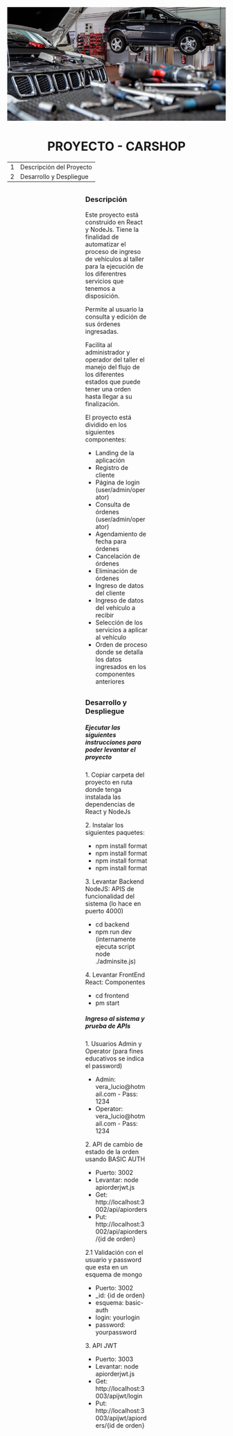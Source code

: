 <div align="center">
    <img src="src/taller.jpeg">
</div>

<div align="center">
    <H1>PROYECTO - CARSHOP</H1>
    <table>
        <tbody>
            <tr>
                <td>1</td>
                <td>Descripción del Proyecto</td>
            </tr>
            <tr>
                <td>2</td>
                <td>Desarrollo y Despliegue</td>
            </tr>
        </tbody>
    </table>
</div>

<div STYLE="margin:30px 180px">
    <H3>Descripción</H3>
    <p>
        Este proyecto está construído en React y NodeJs. Tiene la finalidad de automatizar el proceso de ingreso de vehículos al taller para la ejecución
        de los diferentres servicios que tenemos a disposición.
    </p>
    <p>
        Permite al usuario la consulta y edición de sus órdenes ingresadas.
    </p>
    <p>
    	Facilita al administrador y operador del taller el manejo del flujo de los diferentes estados que puede tener una orden hasta llegar a su finalización.
	</p>
    <p>
    	El proyecto está dividido en los siguientes componentes:
    </p>
    <ul>
	<li>Landing de la aplicación</li>
	<li>Registro de cliente</li>
	<li>Página de login (user/admin/operator)</li>
	<li>Consulta de órdenes (user/admin/operator)</li>
	<li>Agendamiento de fecha para órdenes</li>
	<li>Cancelación de órdenes</li>
	<li>Eliminación de órdenes</li>
        <li>Ingreso de datos del cliente</li>
        <li>Ingreso de datos del vehículo a recibir</li>
        <li>Selección de los servicios a aplicar al vehículo</li>
        <li>Orden de proceso donde se detalla los datos ingresados en los componentes anteriores</li>
    </ul>
</div>

<div STYLE="margin:30px 180px">
    <H3>Desarrollo y Despliegue</H3>
    <H5>Ejecutar las siguientes instrucciones para poder levantar el proyecto</H5>
    <p>1. Copiar carpeta del proyecto en ruta donde tenga instalada las dependencias de React y NodeJs</p>
    <p>2. Instalar los siguientes paquetes:</p>
	<ul>
		<li>npm install format</li>
		<li>npm install format</li>
		<li>npm install format</li>
		<li>npm install format</li>
	</ul>
    <p>3. Levantar Backend NodeJS: APIS de funcionalidad del sistema (lo hace en puerto 4000)</p>  
	<ul>
		<li>cd backend</li>
		<li>npm run dev (internamente ejecuta script node ./adminsite.js)</li>
	</ul>	
    <p>4. Levantar FrontEnd React: Componentes</p>  
	<ul>
		<li>cd frontend</li>
		<li>pm start</li>
	</ul>	
    <H5>Ingreso al sistema y prueba de APIs</H5>
    <p>1. Usuarios Admin y Operator (para fines educativos se indica el password)</p>
	<ul>
		<li>Admin: vera_lucio@hotmail.com  -   Pass: 1234 </li>
		<li>Operator: vera_lucio@hotmail.com  -   Pass: 1234 </li>
	</ul> 	
    <p>2. API de cambio de estado de la orden usando BASIC AUTH</p>
	<ul>
		<li>Puerto: 3002</li>
		<li>Levantar: node apiorderjwt.js</li>
		<li>Get: http://localhost:3002/api/apiorders</li>
		<li>Put: http://localhost:3002/api/apiorders/{id de orden}</li>
	</ul>	    
    <p>2.1 Validación con el usuario y password que esta en un esquema de mongo</p>	
	<ul>
		<li>Puerto: 3002</li>
		<li>_id: {id de orden}</li>
		<li>esquema: basic-auth</li>
		<li>login: yourlogin</li>
		<li>password: yourpassword</li>
	</ul>		
    <p>3. API JWT</p>	
	<ul>
		<li>Puerto: 3003</li>	
		<li>Levantar: node apiorderjwt.js</li>	
		<li>Get: http://localhost:3003/apijwt/login</li>	
		<li>Put: http://localhost:3003/apijwt/apiorders/{id de orden}</li>		
	</ul>
</div>

